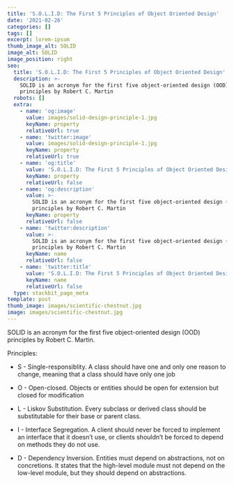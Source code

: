 ```yaml
---
title: 'S.O.L.I.D: The First 5 Principles of Object Oriented Design'
date: '2021-02-26'
categories: []
tags: []
excerpt: lorem-ipsum
thumb_image_alt: SOLID
image_alt: SOLID
image_position: right
seo:
  title: 'S.O.L.I.D: The First 5 Principles of Object Oriented Design'
  description: >-
    SOLID is an acronym for the first five object-oriented design (OOD)
    principles by Robert C. Martin
  robots: []
  extra:
    - name: 'og:image'
      value: images/solid-design-principle-1.jpg
      keyName: property
      relativeUrl: true
    - name: 'twitter:image'
      value: images/solid-design-principle-1.jpg
      keyName: property
      relativeUrl: true
    - name: 'og:title'
      value: 'S.O.L.I.D: The First 5 Principles of Object Oriented Design'
      keyName: property
      relativeUrl: false
    - name: 'og:description'
      value: >-
        SOLID is an acronym for the first five object-oriented design (OOD)
        principles by Robert C. Martin
      keyName: property
      relativeUrl: false
    - name: 'twitter:description'
      value: >-
        SOLID is an acronym for the first five object-oriented design (OOD)
        principles by Robert C. Martin
      keyName: name
      relativeUrl: false
    - name: 'twitter:title'
      value: 'S.O.L.I.D: The First 5 Principles of Object Oriented Design'
      keyName: name
      relativeUrl: false
  type: stackbit_page_meta
template: post
thumb_image: images/scientific-chestnut.jpg
image: images/scientific-chestnut.jpg
---
```

SOLID is an acronym for the first five object-oriented design (OOD) principles by Robert C. Martin.



Principles:

*   S - Single-responsiblity. A class should have one and only one reason to change, meaning that a class should have only one job

*   O - Open-closed. Objects or entities should be open for extension but closed for modification

*   L - Liskov Substitution. Every subclass or derived class should be substitutable for their base or parent class.

*   I - Interface Segregation. A client should never be forced to implement an interface that it doesn’t use, or clients shouldn’t be forced to depend on methods they do not use.

*   D - Dependency Inversion. Entities must depend on abstractions, not on concretions. It states that the high-level module must not depend on the low-level module, but they should depend on abstractions.
